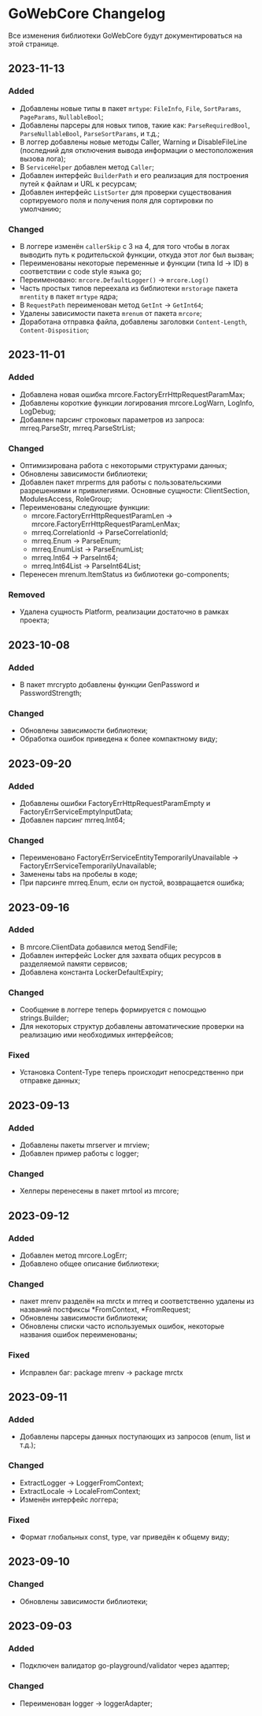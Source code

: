 # GoWebCore Changelog
Все изменения библиотеки GoWebCore будут документироваться на этой странице.

## 2023-11-13
### Added
- Добавлены новые типы в пакет `mrtype`: `FileInfo`, `File`, `SortParams`, `PageParams`, `NullableBool`;
- Добавлены парсеры для новых типов, такие как: `ParseRequiredBool`, `ParseNullableBool`, `ParseSortParams`, и т.д.;
- В логгер добавлены новые методы Caller, Warning и DisableFileLine (последний для отключения вывода информации о местоположения вызова лога);
- В `ServiceHelper` добавлен метод `Caller`;
- Добавлен интерфейс `BuilderPath` и его реализация для построения путей к файлам и URL к ресурсам;
- Добавлен интерфейс `ListSorter` для проверки существования сортируемого поля и получения поля для сортировки по умолчанию;

### Changed
- В логгере изменён `callerSkip` с 3 на 4, для того чтобы в логах выводить путь к родительской функции, откуда этот лог был вызван;
- Переименованы некоторые переменные и функции (типа Id -> ID) в соответствии с code style языка go;
- Переименовано: `mrcore.DefaultLogger()` -> `mrcore.Log()`
- Часть простых типов переехала из библиотеки `mrstorage` пакета `mrentity` в пакет `mrtype` ядра;
- В `RequestPath` переименован метод `GetInt` -> `GetInt64`;
- Удалены зависимости пакета `mrenum` от пакета `mrcore`;
- Доработана отправка файла, добавлены заголовки `Content-Length`, `Content-Disposition`;

## 2023-11-01
### Added
- Добавлена новая ошибка mrcore.FactoryErrHttpRequestParamMax;
- Добавлены короткие функции логирования mrcore.LogWarn, LogInfo, LogDebug;
- Добавлен парсинг строковых параметров из запроса: mrreq.ParseStr, mrreq.ParseStrList;

### Changed
- Оптимизирована работа с некоторыми структурами данных;
- Обновлены зависимости библиотеки;
- Добавлен пакет mrperms для работы с пользовательскими разрешениями и привилегиями. Основные сущности: ClientSection, ModulesAccess, RoleGroup;
- Переименованы следующие функции:
    - mrcore.FactoryErrHttpRequestParamLen -> mrcore.FactoryErrHttpRequestParamLenMax;
    - mrreq.CorrelationId -> ParseCorrelationId;
    - mrreq.Enum -> ParseEnum;
    - mrreq.EnumList -> ParseEnumList;
    - mrreq.Int64 -> ParseInt64;
    - mrreq.Int64List -> ParseInt64List;
- Перенесен mrenum.ItemStatus из библиотеки go-components;

### Removed
- Удалена сущность Platform, реализации достаточно в рамках проекта;

## 2023-10-08
### Added
- В пакет mrcrypto добавлены функции GenPassword и PasswordStrength;

### Changed
- Обновлены зависимости библиотеки;
- Обработка ошибок приведена к более компактному виду;

## 2023-09-20
### Added
- Добавлены ошибки FactoryErrHttpRequestParamEmpty и FactoryErrServiceEmptyInputData;
- Добавлен парсинг mrreq.Int64;

### Changed
- Переименовано FactoryErrServiceEntityTemporarilyUnavailable -> FactoryErrServiceTemporarilyUnavailable;
- Заменены tabs на пробелы в коде;
- При парсинге mrreq.Enum, если он пустой, возвращается ошибка;

## 2023-09-16
### Added
- В mrcore.ClientData добавился метод SendFile;
- Добавлен интерфейс Locker для захвата общих ресурсов в разделяемой памяти сервисов;
- Добавлена константа LockerDefaultExpiry;

### Changed
- Сообщение в логгере теперь формируется с помощью strings.Builder;
- Для некоторых структур добавлены автоматические проверки на реализацию ими необходимых интерфейсов; 

### Fixed
- Установка Content-Type теперь происходит непосредственно при отправке данных; 

## 2023-09-13
### Added
- Добавлены пакеты mrserver и mrview;
- Добавлен пример работы с logger;

### Changed
- Хелперы перенесены в пакет mrtool из mrcore;

## 2023-09-12
### Added
- Добавлен метод mrcore.LogErr;
- Добавлено общее описание библиотеки;

### Changed
- пакет mrenv разделён на mrctx и mrreq и соответственно удалены из названий постфиксы *FromContext, *FromRequest;
- Обновлены зависимости библиотеки;
- Обновлены списки часто используемых ошибок, некоторые названия ошибок переименованы;

### Fixed
- Исправлен баг: package mrenv -> package mrctx

## 2023-09-11
### Added
- Добавлены парсеры данных поступающих из запросов (enum, list и т.д.);

### Changed
- ExtractLogger -> LoggerFromContext;
- ExtractLocale -> LocaleFromContext;
- Изменён интерфейс логгера;

### Fixed
- Формат глобальных const, type, var приведён к общему виду;

## 2023-09-10
### Changed
- Обновлены зависимости библиотеки;

## 2023-09-03
### Added
- Подключен валидатор go-playground/validator через адаптер;

### Changed
- Переименован logger -> loggerAdapter;